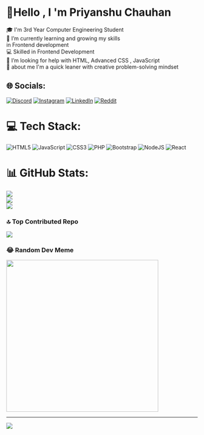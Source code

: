 # 💫Hello , I 'm Priyanshu Chauhan
🎓 I'm 3rd Year Computer Engineering Student<br>🌱 I’m currently learning and growing my skills <br>       in Frontend development <br>💻 Skilled in Frontend Development<br>🤝 I’m looking for help with HTML, Advanced CSS , JavaScript<br>💬 about me I'm a quick leaner with creative problem-solving mindset<br> 


## 🌐 Socials:
[![Discord](https://img.shields.io/badge/Discord-%237289DA.svg?logo=discord&logoColor=white)](https://discord.gg/priyanxhu6941) [![Instagram](https://img.shields.io/badge/Instagram-%23E4405F.svg?logo=Instagram&logoColor=white)](https://instagram.com/priyanxhu._7) [![LinkedIn](https://img.shields.io/badge/LinkedIn-%230077B5.svg?logo=linkedin&logoColor=white)](https://linkedin.com/in/www.linkedin.com/in/priyanshu-chauhan-6a2812302) [![Reddit](https://img.shields.io/badge/Reddit-%23FF4500.svg?logo=Reddit&logoColor=white)](https://reddit.com/user/u/priyanshuyoo) 

# 💻 Tech Stack:
![HTML5](https://img.shields.io/badge/html5-%23E34F26.svg?style=for-the-badge&logo=html5&logoColor=white) ![JavaScript](https://img.shields.io/badge/javascript-%23323330.svg?style=for-the-badge&logo=javascript&logoColor=%23F7DF1E) ![CSS3](https://img.shields.io/badge/css3-%231572B6.svg?style=for-the-badge&logo=css3&logoColor=white) ![PHP](https://img.shields.io/badge/php-%23777BB4.svg?style=for-the-badge&logo=php&logoColor=white) ![Bootstrap](https://img.shields.io/badge/bootstrap-%238511FA.svg?style=for-the-badge&logo=bootstrap&logoColor=white) ![NodeJS](https://img.shields.io/badge/node.js-6DA55F?style=for-the-badge&logo=node.js&logoColor=white) ![React](https://img.shields.io/badge/react-%2320232a.svg?style=for-the-badge&logo=react&logoColor=%2361DAFB)
# 📊 GitHub Stats:
![](https://github-readme-stats.vercel.app/api?username=PriyanshuCoder007&theme=neon&hide_border=false&include_all_commits=false&count_private=false)<br/>
![](https://github-readme-streak-stats.herokuapp.com/?user=PriyanshuCoder007&theme=neon&hide_border=false)<br/>
![](https://github-readme-stats.vercel.app/api/top-langs/?username=PriyanshuCoder007&theme=neon&hide_border=false&include_all_commits=false&count_private=false&layout=compact)

### 🔝 Top Contributed Repo
![](https://github-contributor-stats.vercel.app/api?username=PriyanshuCoder007&limit=5&theme=tokyonight&combine_all_yearly_contributions=true)

### 😂 Random Dev Meme
<img src='https://memer-new.vercel.app/' style="height: 400px;"/>

---
[![](https://visitcount.itsvg.in/api?id=PriyanshuCoder007&icon=6&color=3)](https://visitcount.itsvg.in)

<!-- Proudly created with GPRM ( https://gprm.itsvg.in ) -->
